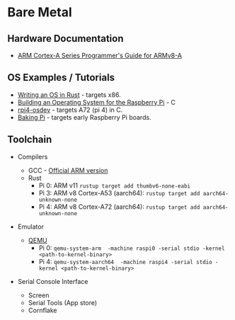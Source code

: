 # Bare Metal

## Hardware Documentation

* [ARM Cortex-A Series Programmer's Guide for ARMv8-A](https://developer.arm.com/documentation/den0024/a/Preface)

## OS Examples / Tutorials

* [Writing an OS in Rust](https://os.phil-opp.com) - targets x86.
* [Building an Operating System for the Raspberry Pi](https://jsandler18.github.io) - C
* [rpi4-osdev](https://isometimes.github.io/rpi4-osdev/part1-bootstrapping/) - targets A72 (pi 4) in C.
* [Baking Pi](https://www.cl.cam.ac.uk/projects/raspberrypi/tutorials/os/) - targets early Raspberry Pi boards.

## Toolchain

* Compilers
  - GCC - [Official ARM version]()
  - Rust
    - Pi 0: ARM v11 `rustup target add thumbv6-none-eabi`
    - Pi 3: ARM v8 Cortex-A53 (aarch64): `rustup target add aarch64-unknown-none`
    - Pi 4: ARM v8 Cortex-A72 (aarch64): `rustup target add aarch64-unknown-none` 
  
* Emulator
  - [QEMU](https://www.qemu.org)
    - Pi 0: `qemu-system-arm  -machine raspi0 -serial stdio -kernel <path-to-kernel-binary>`
    - Pi 4: `qemu-system-aarch64  -machine raspi4 -serial stdio -kernel <path-to-kernel-binary>`

* Serial Console Interface
  - Screen
  - Serial Tools (App store)
  - Cornflake

